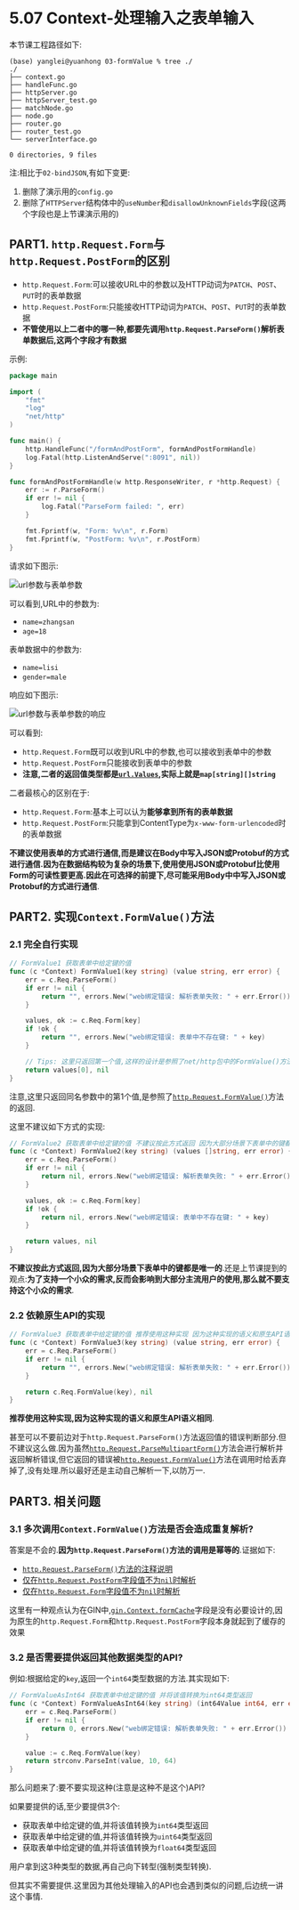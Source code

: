 # 5.07 Context-处理输入之表单输入

本节课工程路径如下:

```
(base) yanglei@yuanhong 03-formValue % tree ./
./
├── context.go
├── handleFunc.go
├── httpServer.go
├── httpServer_test.go
├── matchNode.go
├── node.go
├── router.go
├── router_test.go
└── serverInterface.go

0 directories, 9 files
```

注:相比于`02-bindJSON`,有如下变更:

1. 删除了演示用的`config.go`
2. 删除了`HTTPServer`结构体中的`useNumber`和`disallowUnknownFields`字段(这两个字段也是上节课演示用的)

## PART1. `http.Request.Form`与`http.Request.PostForm`的区别

- `http.Request.Form`:可以接收URL中的参数以及HTTP动词为`PATCH`、`POST`、`PUT`时的表单数据
- `http.Request.PostForm`:只能接收HTTP动词为`PATCH`、`POST`、`PUT`时的表单数据
- **不管使用以上二者中的哪一种,都要先调用`http.Request.ParseForm()`解析表单数据后,这两个字段才有数据**

示例:

```go
package main

import (
	"fmt"
	"log"
	"net/http"
)

func main() {
	http.HandleFunc("/formAndPostForm", formAndPostFormHandle)
	log.Fatal(http.ListenAndServe(":8091", nil))
}

func formAndPostFormHandle(w http.ResponseWriter, r *http.Request) {
	err := r.ParseForm()
	if err != nil {
		log.Fatal("ParseForm failed: ", err)
	}

	fmt.Fprintf(w, "Form: %v\n", r.Form)
	fmt.Fprintf(w, "PostForm: %v\n", r.PostForm)
}
```

请求如下图示:

![url参数与表单参数](../img/Web框架之Context与AOP方案/7.Context-处理输入之表单输入/url参数与表单参数.png)

可以看到,URL中的参数为:

- `name=zhangsan`
- `age=18`

表单数据中的参数为:

- `name=lisi`
- `gender=male`

响应如下图示:

![url参数与表单参数的响应](../img/Web框架之Context与AOP方案/7.Context-处理输入之表单输入/url参数与表单参数的响应.png)

可以看到:

- `http.Request.Form`既可以收到URL中的参数,也可以接收到表单中的参数
- `http.Request.PostForm`只能接收到表单中的参数
- **注意,二者的返回值类型都是[`url.Values`](https://github.com/golang/go/blob/d6ef98b8fa4851f025779ef4ade084d63290de2a/src/net/url/url.go#L886),实际上就是`map[string][]string`**

二者最核心的区别在于:

- `http.Request.Form`:基本上可以认为**能够拿到所有的表单数据**
- `http.Request.PostForm`:只能拿到ContentType为`x-www-form-urlencoded`时的表单数据

**不建议使用表单的方式进行通信,而是建议在Body中写入JSON或Protobuf的方式进行通信.因为在数据结构较为复杂的场景下,使用使用JSON或Protobuf比使用Form的可读性要更高.因此在可选择的前提下,尽可能采用Body中中写入JSON或Protobuf的方式进行通信**.

## PART2. 实现`Context.FormValue()`方法

### 2.1 完全自行实现

```go
// FormValue1 获取表单中给定键的值
func (c *Context) FormValue1(key string) (value string, err error) {
	err = c.Req.ParseForm()
	if err != nil {
		return "", errors.New("web绑定错误: 解析表单失败: " + err.Error())
	}

	values, ok := c.Req.Form[key]
	if !ok {
		return "", errors.New("web绑定错误: 表单中不存在键: " + key)
	}

	// Tips: 这里只返回第一个值,这样的设计是参照了net/http包中的FormValue()方法
	return values[0], nil
}
```

注意,这里只返回同名参数中的第1个值,是参照了[`http.Request.FormValue()`](https://github.com/golang/go/blob/master/src/net/http/request.go#L1378)方法的返回.

这里不建议如下方式的实现:

```go
// FormValue2 获取表单中给定键的值 不建议按此方式返回 因为大部分场景下表单中的键都是唯一的
func (c *Context) FormValue2(key string) (values []string, err error) {
	err = c.Req.ParseForm()
	if err != nil {
		return nil, errors.New("web绑定错误: 解析表单失败: " + err.Error())
	}

	values, ok := c.Req.Form[key]
	if !ok {
		return nil, errors.New("web绑定错误: 表单中不存在键: " + key)
	}

	return values, nil
}
```

**不建议按此方式返回,因为大部分场景下表单中的键都是唯一的**.还是上节课提到的观点:**为了支持一个小众的需求,反而会影响到大部分主流用户的使用,那么就不要支持这个小众的需求**.

### 2.2 依赖原生API的实现

```go
// FormValue3 获取表单中给定键的值 推荐使用这种实现 因为这种实现的语义和原生API语义相同
func (c *Context) FormValue3(key string) (value string, err error) {
	err = c.Req.ParseForm()
	if err != nil {
		return "", errors.New("web绑定错误: 解析表单失败: " + err.Error())
	}

	return c.Req.FormValue(key), nil
}
```

**推荐使用这种实现,因为这种实现的语义和原生API语义相同**.

甚至可以不要前边对于`http.Request.ParseForm()`方法返回值的错误判断部分.但不建议这么做.因为虽然[`http.Request.ParseMultipartForm()`](https://github.com/golang/go/blob/master/src/net/http/request.go#L1328)方法会进行解析并返回解析错误,但它返回的错误被[`http.Request.FormValue()`](https://github.com/golang/go/blob/master/src/net/http/request.go#L1390)方法在调用时给丢弃掉了,没有处理.所以最好还是主动自己解析一下,以防万一.

## PART3. 相关问题

### 3.1 多次调用`Context.FormValue()`方法是否会造成重复解析?

答案是不会的.**因为`http.Request.ParseForm()`方法的调用是幂等的**.证据如下:

- [`http.Request.ParseForm()`方法的注释说明](https://github.com/golang/go/blob/master/src/net/http/request.go#L1284)
- [仅在`http.Request.PostForm`字段值不为`nil`时解析](https://github.com/golang/go/blob/master/src/net/http/request.go#L1287)
- [仅在`http.Request.Form`字段值不为`nil`时解析](https://github.com/golang/go/blob/master/src/net/http/request.go#L1295)

这里有一种观点认为在GIN中,[`gin.Context.formCache`](https://github.com/gin-gonic/gin/blob/master/context.go#L82)字段是没有必要设计的,因为原生的`http.Request.Form`和`http.Request.PostForm`字段本身就起到了缓存的效果

### 3.2 是否需要提供返回其他数据类型的API?

例如:根据给定的`key`,返回一个`int64`类型数据的方法.其实现如下:

```go
// FormValueAsInt64 获取表单中给定键的值 并将该值转换为int64类型返回
func (c *Context) FormValueAsInt64(key string) (int64Value int64, err error) {
	err = c.Req.ParseForm()
	if err != nil {
		return 0, errors.New("web绑定错误: 解析表单失败: " + err.Error())
	}

	value := c.Req.FormValue(key)
	return strconv.ParseInt(value, 10, 64)
}
```

那么问题来了:要不要实现这种(注意是这种不是这个)API?

如果要提供的话,至少要提供3个:

- 获取表单中给定键的值,并将该值转换为`int64`类型返回
- 获取表单中给定键的值,并将该值转换为`uint64`类型返回
- 获取表单中给定键的值,并将该值转换为`float64`类型返回

用户拿到这3种类型的数据,再自己向下转型(强制类型转换).

但其实不需要提供.这里因为其他处理输入的API也会遇到类似的问题,后边统一讲这个事情.